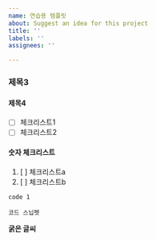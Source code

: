 ```yaml
---
name: 연습용 템플릿
about: Suggest an idea for this project
title: ''
labels: ''
assignees: ''

---
```


### 제목3
#### 제목4

- [ ] 체크리스트1
- [ ] 체크리스트2

#### 숫자 체크리스트
1. [ ] 체크리스트a
2. [ ] 체크리스트b

`code 1`

```
코드 스닙펫
```

**굵은 글씨**
